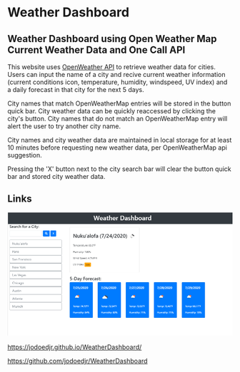 # Weather Dashboard 

## Weather Dashboard using Open Weather Map Current Weather Data and One Call API

This website uses [OpenWeather API](https://openweathermap.org/api) to retrieve weather data for cities.
Users can input the name of a city and recive current weather information (current conditions icon, temperature, humidity, windspeed, UV index) and a daily forecast in that city for the next 5 days.

City names that match OpenWeatherMap entries will be stored in the button quick bar. City weather data can be quickly reaccessed by clicking the city's button.
City names that do not match an OpenWeatherMap entry will alert the user to try another city name.

City names and city weather data are maintained in local storage for at least 10 minutes before requesting new weather data, per OpenWeatherMap api suggestion.

Pressing the 'X' button next to the city search bar will clear the button quick bar and stored city weather data. 



## Links

![weather dashboard](Assets/websiteCapture.PNG)

https://jodoedjr.github.io/WeatherDashboard/

https://github.com/jodoedjr/WeatherDashboard
